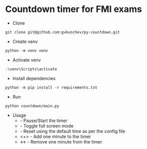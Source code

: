 # Countdown timer for FMI exams

* Clone
```
git clone git@github.com:gvkunchev/py-countdown.git
```
* Create venv
```
python -m venv venv
```
* Activate venv
```
.\venv\Scripts\activate
```
* Install dependencies
```
python -m pip install -r requirements.txt
```
* Run
```
python countdown/main.py
```
* Usage
    * <Spacebar> - Pause/Start the timer
    * <F> - Toggle full screen mode
    * <R> - Reset using the default time as per the config file
    * <+> - Add one minute to the timer
    * <-> - Remove one minute from the timer

